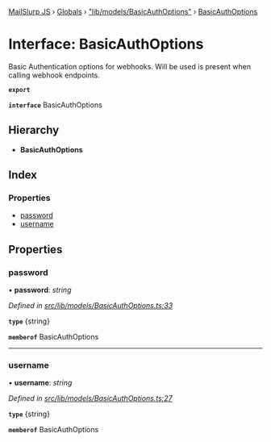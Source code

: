 [MailSlurp JS](../README.md) › [Globals](../globals.md) › ["lib/models/BasicAuthOptions"](../modules/_lib_models_basicauthoptions_.md) › [BasicAuthOptions](_lib_models_basicauthoptions_.basicauthoptions.md)

# Interface: BasicAuthOptions

Basic Authentication options for webhooks. Will be used is present when calling webhook endpoints.

**`export`** 

**`interface`** BasicAuthOptions

## Hierarchy

* **BasicAuthOptions**

## Index

### Properties

* [password](_lib_models_basicauthoptions_.basicauthoptions.md#password)
* [username](_lib_models_basicauthoptions_.basicauthoptions.md#username)

## Properties

###  password

• **password**: *string*

*Defined in [src/lib/models/BasicAuthOptions.ts:33](https://github.com/mailslurp/mailslurp-client-ts-js/blob/fc9510a/src/lib/models/BasicAuthOptions.ts#L33)*

**`type`** {string}

**`memberof`** BasicAuthOptions

___

###  username

• **username**: *string*

*Defined in [src/lib/models/BasicAuthOptions.ts:27](https://github.com/mailslurp/mailslurp-client-ts-js/blob/fc9510a/src/lib/models/BasicAuthOptions.ts#L27)*

**`type`** {string}

**`memberof`** BasicAuthOptions
